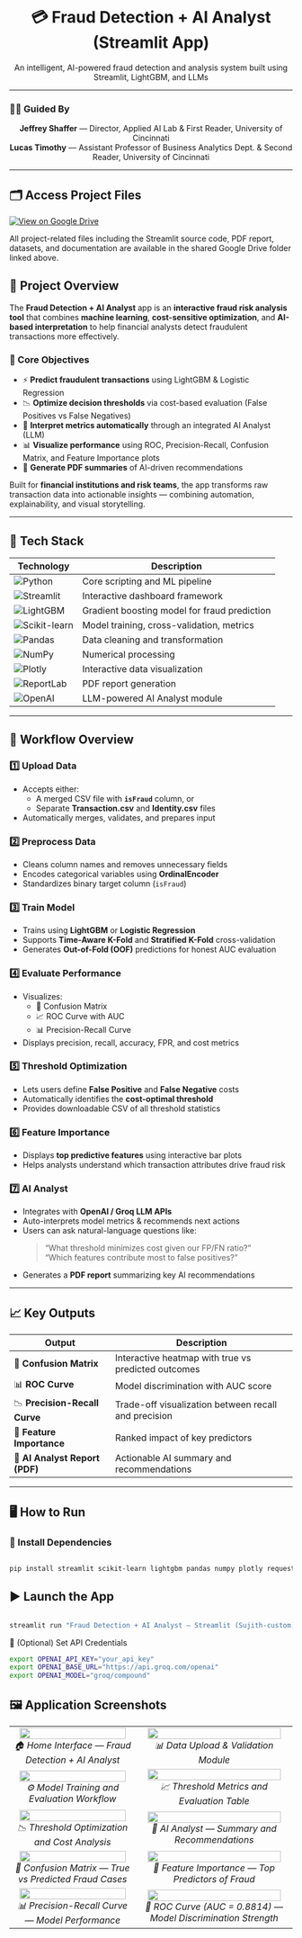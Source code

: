 <h1 align="center">💳 Fraud Detection + AI Analyst (Streamlit App)</h1>
<p align="center">
An intelligent, AI-powered fraud detection and analysis system built using Streamlit, LightGBM, and LLMs
</p>

---

### 🧑‍🏫 Guided By  
<p align="center">
<b> Jeffrey Shaffer</b> — Director, Applied AI Lab & First Reader, University of Cincinnati  
<br>
<b> Lucas Timothy</b> — Assistant Professor of Business Analytics Dept. & Second Reader, University of Cincinnati  
</p>

---

## 🗂️ Access Project Files  

[![View on Google Drive](https://img.shields.io/badge/View_on-Google_Drive-blue?logo=googledrive&logoColor=white)](https://drive.google.com/drive/folders/1mXnE6D2vFTyS9GKsXLJ2-OXy61RP6mr3?usp=drive_link)

All project-related files including the Streamlit source code, PDF report, datasets, and documentation are available in the shared Google Drive folder linked above.  


## 🚀 Project Overview

The **Fraud Detection + AI Analyst** app is an **interactive fraud risk analysis tool** that combines **machine learning**, **cost-sensitive optimization**, and **AI-based interpretation** to help financial analysts detect fraudulent transactions more effectively.

### 🎯 Core Objectives
- ⚡ **Predict fraudulent transactions** using LightGBM & Logistic Regression  
- 📉 **Optimize decision thresholds** via cost-based evaluation (False Positives vs False Negatives)  
- 🧩 **Interpret metrics automatically** through an integrated AI Analyst (LLM)  
- 📊 **Visualize performance** using ROC, Precision-Recall, Confusion Matrix, and Feature Importance plots  
- 📄 **Generate PDF summaries** of AI-driven recommendations  

Built for **financial institutions and risk teams**, the app transforms raw transaction data into actionable insights — combining automation, explainability, and visual storytelling.

---

## 🧰 Tech Stack

| Technology | Description |
|------------|-------------|
| ![Python](https://img.shields.io/badge/Python-3.11-blue?logo=python&logoColor=white) | Core scripting and ML pipeline |
| ![Streamlit](https://img.shields.io/badge/Streamlit-FF4B4B?logo=streamlit&logoColor=white) | Interactive dashboard framework |
| ![LightGBM](https://img.shields.io/badge/LightGBM-9DDE8B?logo=lightning&logoColor=black) | Gradient boosting model for fraud prediction |
| ![Scikit-learn](https://img.shields.io/badge/Scikit--learn-F7931E?logo=scikit-learn&logoColor=white) | Model training, cross-validation, metrics |
| ![Pandas](https://img.shields.io/badge/Pandas-150458?logo=pandas&logoColor=white) | Data cleaning and transformation |
| ![NumPy](https://img.shields.io/badge/NumPy-013243?logo=numpy&logoColor=white) | Numerical processing |
| ![Plotly](https://img.shields.io/badge/Plotly-3F4F75?logo=plotly&logoColor=white) | Interactive data visualization |
| ![ReportLab](https://img.shields.io/badge/ReportLab-lightgrey?logo=adobeacrobatreader&logoColor=red) | PDF report generation |
| ![OpenAI](https://img.shields.io/badge/OpenAI%2FGroq-412991?logo=openai&logoColor=white) | LLM-powered AI Analyst module |

---

## 🔁 Workflow Overview

### 1️⃣ Upload Data
- Accepts either:
  - A merged CSV file with **`isFraud`** column, or  
  - Separate **Transaction.csv** and **Identity.csv** files  
- Automatically merges, validates, and prepares input

### 2️⃣ Preprocess Data
- Cleans column names and removes unnecessary fields  
- Encodes categorical variables using **OrdinalEncoder**  
- Standardizes binary target column (`isFraud`)

### 3️⃣ Train Model
- Trains using **LightGBM** or **Logistic Regression**  
- Supports **Time-Aware K-Fold** and **Stratified K-Fold** cross-validation  
- Generates **Out-of-Fold (OOF)** predictions for honest AUC evaluation

### 4️⃣ Evaluate Performance
- Visualizes:
  - 🧮 Confusion Matrix  
  - 📈 ROC Curve with AUC  
  - 📊 Precision-Recall Curve  
- Displays precision, recall, accuracy, FPR, and cost metrics

### 5️⃣ Threshold Optimization
- Lets users define **False Positive** and **False Negative** costs  
- Automatically identifies the **cost-optimal threshold**  
- Provides downloadable CSV of all threshold statistics

### 6️⃣ Feature Importance
- Displays **top predictive features** using interactive bar plots  
- Helps analysts understand which transaction attributes drive fraud risk

### 7️⃣ AI Analyst
- Integrates with **OpenAI / Groq LLM APIs**  
- Auto-interprets model metrics & recommends next actions  
- Users can ask natural-language questions like:  
  > “What threshold minimizes cost given our FP/FN ratio?”  
  > “Which features contribute most to false positives?”  
- Generates a **PDF report** summarizing key AI recommendations

---

## 📈 Key Outputs
| Output | Description |
|--------|--------------|
| 🧮 **Confusion Matrix** | Interactive heatmap with true vs predicted outcomes |
| 📊 **ROC Curve** | Model discrimination with AUC score |
| 📉 **Precision-Recall Curve** | Trade-off visualization between recall and precision |
| 🧱 **Feature Importance** | Ranked impact of key predictors |
| 🤖 **AI Analyst Report (PDF)** | Actionable AI summary and recommendations |

---

## 🖥️ How to Run

### 🔧 Install Dependencies

```bash

pip install streamlit scikit-learn lightgbm pandas numpy plotly requests pydantic reportlab
```
## ▶️ Launch the App

```bash

streamlit run "Fraud Detection + AI Analyst — Streamlit (Sujith-custom).py"
```

🔑 (Optional) Set API Credentials

```bash
export OPENAI_API_KEY="your_api_key"
export OPENAI_BASE_URL="https://api.groq.com/openai"
export OPENAI_MODEL="groq/compound"
```
## 🖼️ Application Screenshots  

<table>
  <tr>
    <td align="center">
      <a href="Images/Screenshot%202025-10-18%20172343.png">
        <img src="Images/Screenshot%202025-10-18%20172343.png" width="95%">
      </a>
      <br><em>🏠 Home Interface — Fraud Detection + AI Analyst</em>
    </td>
    <td align="center">
      <a href="Images/Screenshot%202025-10-18%20182810.png">
        <img src="Images/Screenshot%202025-10-18%20182810.png" width="95%">
      </a>
      <br><em>📊 Data Upload & Validation Module</em>
    </td>
  </tr>

  <tr>
    <td align="center">
      <a href="Images/Screenshot%202025-10-21%20171613.png">
        <img src="Images/Screenshot%202025-10-21%20171613.png" width="95%">
      </a>
      <br><em>⚙️ Model Training and Evaluation Workflow</em>
    </td>
    <td align="center">
      <a href="Images/Screenshot%202025-10-21%20183756.png">
        <img src="Images/Screenshot%202025-10-21%20183756.png" width="95%">
      </a>
      <br><em>📈 Threshold Metrics and Evaluation Table</em>
    </td>
  </tr>

  <tr>
    <td align="center">
      <a href="Images/Screenshot%202025-10-21%20183811.png">
        <img src="Images/Screenshot%202025-10-21%20183811.png" width="95%">
      </a>
      <br><em>📉 Threshold Optimization and Cost Analysis</em>
    </td>
    <td align="center">
      <a href="Images/Screenshot%202025-10-21%20190203.png">
        <img src="Images/Screenshot%202025-10-21%20190203.png" width="95%">
      </a>
      <br><em>🤖 AI Analyst — Summary and Recommendations</em>
    </td>
  </tr>

  <tr>
    <td align="center">
      <a href="Images/confusion_matrix.png">
        <img src="Images/confusion_matrix.png" width="95%">
      </a>
      <br><em>🧮 Confusion Matrix — True vs Predicted Fraud Cases</em>
    </td>
    <td align="center">
      <a href="Images/feature_importance.png">
        <img src="Images/feature_importance.png" width="95%">
      </a>
      <br><em>🧱 Feature Importance — Top Predictors of Fraud</em>
    </td>
  </tr>

  <tr>
    <td align="center">
      <a href="Images/precision_recall.png">
        <img src="Images/precision_recall.png" width="95%">
      </a>
      <br><em>📊 Precision-Recall Curve — Model Performance</em>
    </td>
    <td align="center">
      <a href="Images/roc_curve.png">
        <img src="Images/roc_curve.png" width="95%">
      </a>
      <br><em>🚀 ROC Curve (AUC = 0.8814) — Model Discrimination Strength</em>
    </td>
  </tr>
</table>

